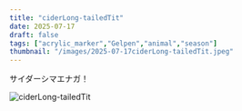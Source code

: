 ```yaml
---
title: "ciderLong-tailedTit"
date: 2025-07-17
draft: false
tags: ["acrylic_marker","Gelpen","animal","season"]
thumbnail: "/images/2025-07-17ciderLong-tailedTit.jpeg"
---
```


サイダーシマエナガ！

![ciderLong-tailedTit](/images/2025-07-17ciderLong-tailedTit.jpeg)